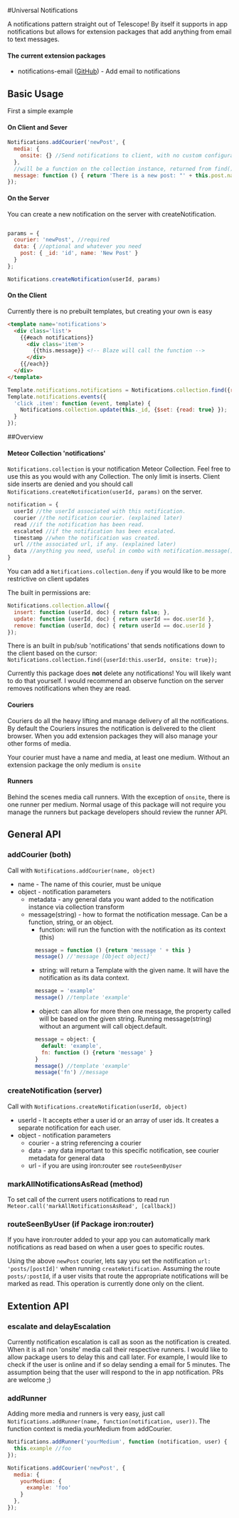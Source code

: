 #Universal Notifications

A notifications pattern straight out of Telescope! By itself it supports in app notifications but allows for extension packages that add anything from email to text messages.

#### The current extension packages

* notifications-email ([GitHub](https://github.com/Meteor-Reaction/notifications-email)) - Add email to notifications

## Basic Usage

First a simple example

#### On Client and Sever

```js
Notifications.addCourier('newPost', {
  media: {
    onsite: {} //Send notifications to client, with no custom configuration
  },
  //will be a function on the collection instance, returned from find()/findOne()
  message: function () { return 'There is a new post: "' + this.post.name + '"'; }
});

```

#### On the Server
You can create a new notification on the server with createNotification. 
```js

params = {
  courier: 'newPost', //required
  data: { //optional and whatever you need
    post: { _id: 'id', name: 'New Post' }
  }
};

Notifications.createNotification(userId, params)
```
#### On the Client

Currently there is no prebuilt templates, but creating your own is easy

```html
<template name='notifications'>
  <div class='list'>
    {{#each notifications}}
      <div class='item'>
        {{this.message}} <!-- Blaze will call the function -->
      </div>
    {{/each}}
  </div>
</template>
```

```js
Template.notifications.notifications = Notifications.collection.find({read: false});
Template.notifications.events({
  'click .item': function (event, template) {
    Notifications.collection.update(this._id, {$set: {read: true} });
  }
});
```


##Overview


#### Meteor Collection 'notifications'

`Notifications.collection` is your notification Meteor Collection. Feel free to use this as you would with any Collection. The only limit is inserts. Client side inserts are denied and you should call `Notifications.createNotification(userId, params)` on the server.

```js
notification = {
  userId //the userId associated with this notification.
  courier //the notification courier. (explained later)
  read //if the notification has been read.
  escalated //if the notification has been escalated.
  timestamp //when the notification was created.
  url //the associated url, if any. (explained later)
  data //anything you need, useful in combo with notification.message().
}
```

You can add a `Notifications.collection.deny` if you would like to be more restrictive on client updates
 
 The built in permissions are:
```js
Notifications.collection.allow({
  insert: function (userId, doc) { return false; },
  update: function (userId, doc) { return userId == doc.userId },
  remove: function (userId, doc) { return userId == doc.userId }
});
```
There is an built in pub/sub 'notifications' that sends notifications down to the client based on the cursor: `Notifications.collection.find({userId:this.userId, onsite: true});`

Currently this package does **not** delete any notifications! You will likely want to do that yourself. I would recommend an observe function on the server removes notifications when they are read.

#### Couriers

Couriers do all the heavy lifting and manage delivery of all the notifications. By default the Couriers insures the notification is delivered to the client browser. When you add extension packages they will also manage your other forms of media.

Your courier must have a name and media, at least one medium. Without an extension package the only medium is `onsite`

#### Runners

Behind the scenes media call runners. With the exception of `onsite`, there is one runner per medium. Normal usage of this package will not require you manage the runners but package developers should review the runner API.


## General API

### addCourier (both)
Call with `Notifications.addCourier(name, object)`

* name - The name of this courier, must be unique
* object - notification parameters
  * metadata - any general data you want added to the notification instance via collection transform
  * message(string) - how to format the notification message. Can be a function, string, or an object.
    * function: will run the function with the notification as its context (this) 
    ```js
      message = function () {return 'message ' + this }
      message() //'message [Object object]'
    ```
    * string: will return a Template with the given name. It will have the notification as its data context.
    ```js
      message = 'example'
      message() //template 'example'
    ```
    * object: can allow for more then one message, the property called will be based on the given string. Running message(string) without an argument will call object.default.
    ```js
      message = object: {
        default: 'example',
        fn: function () {return 'message' }
      }
      message() //template 'example'
      message('fn') //message
    ```

### createNotification (server)
Call with `Notifications.createNotification(userId, object)`

* userId - It accepts ether a user id or an array of user ids. It creates a separate notification for each user. 
* object - notification parameters
  * courier - a string referencing a courier
  * data - any data important to this specific notification, see courier metadata for general data
  * url - if you are using iron:router see `routeSeenByUser`


### markAllNotificationsAsRead (method)
  To set call of the current users notifications to read run `Meteor.call('markAllNotificationsAsRead', [callback])`
  
### routeSeenByUser (if Package iron:router)
  If you have iron:router added to your app you can automatically mark notifications as read based on when a user goes to specific routes. 
  
  Using the above `newPost` courier, lets say you set the notification `url: 'posts/[postId]'` when running `createNotification`. Assuming the route `posts/:postId`, if a user visits that route the appropriate notifications will be marked as read. This operation is currently done only on the client.

## Extention API

### escalate and delayEscalation
 Currently notification escalation is call as soon as the notification is created. When it is all non 'onsite' media call their respective runners. I would like to allow package users to delay this and call later. For example, I would like to check if the user is online and if so delay sending a email for 5 minutes. The assumption being that the user will respond to the in app notification. PRs are welcome ;)

### addRunner
Adding more media and runners is very easy, just call `Notifications.addRunner(name, function(notification, user))`. The function context is media.yourMedium from addCourier.

```js
Notifications.addRunner('yourMedium', function (notification, user) {
  this.example //foo
});

Notifications.addCourier('newPost', {
  media: {
    yourMedium: {
      example: 'foo'
    }
  },
});
```

